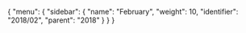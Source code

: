 {
  "menu": {
    "sidebar": {
      "name": "February",
      "weight": 10,
      "identifier": "2018/02",
      "parent": "2018"
    }
  }
}
